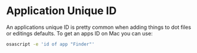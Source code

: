 # Application Unique ID

An applications unique ID is pretty common when adding things to dot files or editings defaults.
To get an apps ID on Mac you can use:

```bash
osascript -e 'id of app "Finder"'
```
